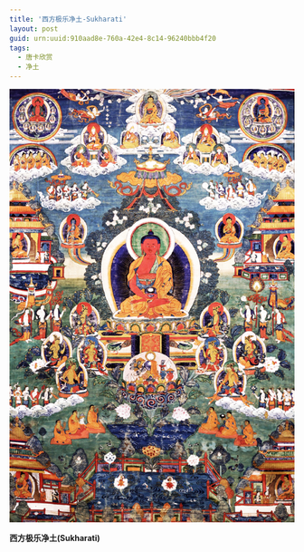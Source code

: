 ```yaml
---
title: '西方极乐净土-Sukharati'
layout: post
guid: urn:uuid:910aad8e-760a-42e4-8c14-96240bbb4f20
tags:
  - 唐卡欣赏
  - 净土
---
```



[![](/media/files/2008/03/22/Sukharati.png)](https://bolg-1257385283.cos.ap-chengdu.myqcloud.com/2008/03/22/Sukharati.png)

**西方极乐净土(Sukharati)**